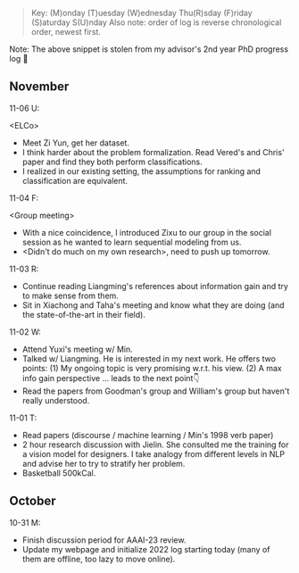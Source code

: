



> Key: (M)onday (T)uesday (W)ednesday Thu(R)sday (F)riday (S)aturday S(U)nday
> Also note: order of log is reverse chronological order, newest first.

Note: The above snippet is stolen from my advisor's 2nd year PhD progress log 🤣



## November

11-06 U:

\<ELCo>

- Meet Zi Yun, get her dataset. 
- I think harder about the problem formalization. Read Vered's and Chris' paper and find they both perform classifications.
- I realized in our existing setting, the assumptions for ranking and classification are equivalent. 



11-04 F:

\<Group meeting>

- With a nice coincidence, I introduced Zixu to our group in the social session as he wanted to learn sequential modeling from us.
- \<Didn't do much on my own research>, need to push up tomorrow. 



11-03 R:

- Continue reading Liangming's references about information gain and try to make sense from them. 
- Sit in Xiachong and Taha's meeting and know what they are doing (and the state-of-the-art in their field).



11-02 W:

- Attend Yuxi's meeting w/ Min.
- Talked w/ Liangming. He is interested in my next work. He offers two points: (1) My ongoing topic is very promising w.r.t. his view. (2) A max info gain perspective ... leads to the next point👇 
- Read the papers from Goodman's group and William's group but haven't really understood. 



11-01 T:

- Read papers (discourse / machine learning / Min's 1998 verb paper)
- 2 hour research discussion with Jielin. She consulted me the training for a vision model for designers. I take analogy from different levels in NLP and advise her to try to stratify her problem. 
- Basketball 500kCal. 



## October

10-31 M:

- Finish discussion period for AAAI-23 review. 
- Update my webpage and initialize 2022 log starting today (many of them are offline, too lazy to move online).

